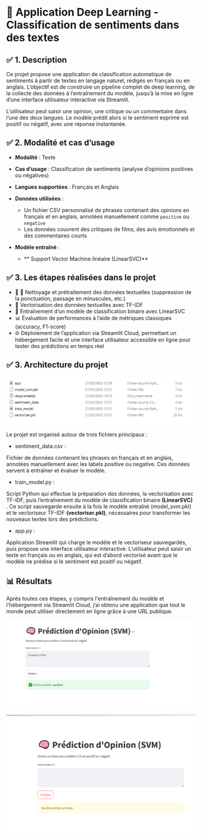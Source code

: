 # 🧠 Application Deep Learning - Classification de sentiments dans des textes

##  ✅ 1. Description

Ce projet propose une application de classification automatique de sentiments à partir de textes en langage naturel, rédigés en français ou en anglais.
L’objectif est de construire un pipeline complet de deep learning, de la collecte des données à l’entraînement du modèle, jusqu’à la mise en ligne d’une interface utilisateur interactive via Streamlit.

L’utilisateur peut saisir une opinion, une critique ou un commentaire dans l’une des deux langues.
Le modèle prédit alors si le sentiment exprimé est positif ou négatif, avec une réponse instantanée.

## ✅ 2. Modalité et cas d’usage


- **Modalité** : Texte

- **Cas d’usage** : Classification de sentiments (analyse d’opinions positives ou négatives)

- **Langues supportées** : Français et Anglais

- **Données utilisées** :
  - Un fichier CSV personnalisé de phrases contenant des opinions en français et en anglais, annotées manuellement comme `positive` ou `negative`
  - Les données couvrent des critiques de films, des avis émotionnels et des commentaires courts

- **Modèle entraîné** :
  - ** Support Vector Machine linéaire (LinearSVC)** 
  
 ## ✅ 3. Les étapes réalisées dans le projet

  
  -  🧹 🧹 Nettoyage et prétraitement des données textuelles (suppression de la ponctuation, passage en minuscules, etc.)
  - 🧮 Vectorisation des données textuelles avec TF-IDF
  - 🤖 Entraînement d’un modèle de classification binaire avec LinearSVC
  - 📊 Évaluation de performances à l’aide de métriques classiques (accuracy, F1-score)
  - 🌐 Déploiement de l’application via Streamlit Cloud, permettant un hébergement facile et une interface utilisateur accessible en ligne pour tester des prédictions en temps réel
## ✅ 3. Architecture du projet

![Texte alternatif](https://github.com/salma1232/sentiment-app/blob/c5a3f663ab440adb2e1a583ca2cd6037d3dc52c7/captureprojet.PNG)

Le projet est organisé autour de trois fichiers principaux :
  
  - sentiment_data.csv :

  Fichier de données contenant les phrases en français et en anglais, annotées manuellement avec les labels positive ou negative. Ces données servent à entraîner et évaluer le modèle.
  - train_model.py :

  Script Python qui effectue la préparation des données, la vectorisation avec TF-IDF, puis l’entraînement du modèle de classification binaire **(LinearSVC)** . Ce script sauvegarde ensuite à la fois le modèle entraîné (model_svm.pkl) et le vectoriseur TF-IDF **(vectoriser.pkl)**, nécessaires pour transformer les nouveaux textes lors des prédictions.
  - app.py : 

Application Streamlit qui charge le modèle et le vectoriseur sauvegardés, puis propose une interface utilisateur interactive. L’utilisateur peut saisir un texte en français ou en anglais, qui est d’abord vectorisé avant que le modèle ne prédise si le sentiment est positif ou négatif.

## 📊 Résultats

Après toutes ces étapes, y compris l'entraînement du modèle et l'hébergement via Streamlit Cloud, j’ai obtenu une application que tout le monde peut utiliser directement en ligne grâce à une URL publique.

![Texte alternatif](https://github.com/salma1232/sentiment-app/blob/589dfb0376dea5c5d91337a3046bc7bcfb80950d/Capturedd.PNG)
![Texte alternatif](https://github.com/salma1232/sentiment-app/blob/aff8eded67b95e45e781ef83985224e615d656c7/Capturej.PNG)



